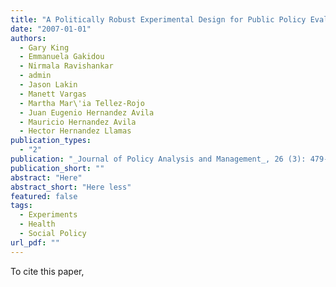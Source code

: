 ```yaml
---
title: "A Politically Robust Experimental Design for Public Policy Evaluation, with Application to the Mexican Universal Health Insurance Program"
date: "2007-01-01"
authors:
  - Gary King
  - Emmanuela Gakidou
  - Nirmala Ravishankar
  - admin
  - Jason Lakin
  - Manett Vargas
  - Martha Mar\'ia Tellez-Rojo
  - Juan Eugenio Hernandez Avila
  - Mauricio Hernandez Avila
  - Hector Hernandez Llamas
publication_types:
  - "2"
publication: "_Journal of Policy Analysis and Management_, 26 (3): 479--509"
publication_short: ""
abstract: "Here"
abstract_short: "Here less"
featured: false
tags:
  - Experiments
  - Health
  - Social Policy
url_pdf: ""
---
```

To cite this paper, 

